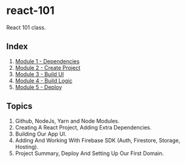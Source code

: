 # react-101

React 101 class.

## Index

1. [Module 1 - Dependencies](https://github.com/xtealer/react-101/blob/main/lessons/module-1.md)
2. [Module 2 - Create Project](https://github.com/xtealer/react-101/blob/main/lessons/module-2.md)
3. [Module 3 - Build UI](https://github.com/xtealer/react-101/blob/main/lessons/module-3.md)
4. [Module 4 - Build Logic](https://github.com/xtealer/react-101/blob/main/lessons/module-4.md)
5. [Module 5 - Deploy](https://github.com/xtealer/react-101/blob/main/lessons/module-5.md)
  
  ## Topics
  
  1. Github, NodeJs, Yarn and Node Modules.
  2. Creating A React Project, Adding Extra Dependencies.
  3. Building Our App UI.
  4. Adding And Working With Firebase SDK (Auth, Firestore, Storage, Hosting).
  5. Project Summary, Deploy And Setting Up Our First Domain.
